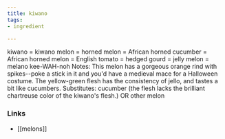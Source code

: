 ```yaml
---
title: kiwano
tags:
- ingredient

---
```

kiwano = kiwano melon = horned melon = African horned cucumber = African horned melon = English tomato = hedged gourd = jelly melon = melano kee-WAH-noh Notes: This melon has a gorgeous orange rind with spikes--poke a stick in it and you'd have a medieval mace for a Halloween costume. The yellow-green flesh has the consistency of jello, and tastes a bit like cucumbers. Substitutes: cucumber (the flesh lacks the brilliant chartreuse color of the kiwano's flesh.) OR other melon

### Links

* [[melons]]
